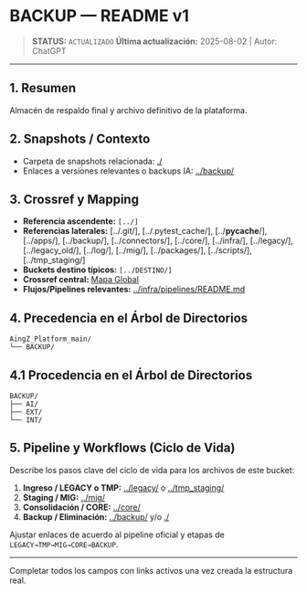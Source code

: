 # BACKUP — README v1

> **STATUS:** `ACTUALIZADO`
> **Última actualización:** 2025-08-02 | Autor: ChatGPT

---

## 1. Resumen
Almacén de respaldo final y archivo definitivo de la plataforma.

## 2. Snapshots / Contexto
- Carpeta de snapshots relacionada: [./](./)
- Enlaces a versiones relevantes o backups IA: [../backup/](../backup/)

## 3. Crossref y Mapping
- **Referencia ascendente:** `[../]`
- **Referencias laterales:** [../.git/], [../.pytest_cache/], [../__pycache__/], [../apps/], [../backup/], [../connectors/], [../core/], [../infra/], [../legacy/], [../legacy_old/], [../log/], [../mig/], [../packages/], [../scripts/], [../tmp_staging/]
- **Buckets destino típicos:** `[../DESTINO/]`
- **Crossref central:** [Mapa Global](../core/data/crossref_mapping_buckets_aingz_platform_v_1_20250731.md)
- **Flujos/Pipelines relevantes:** [../infra/pipelines/README.md](../infra/pipelines/README.md)


## 4. Precedencia en el Árbol de Directorios
```text
AingZ_Platform_main/
└── BACKUP/
```

## 4.1 Procedencia en el Árbol de Directorios
```text
BACKUP/
├── AI/
├── EXT/
└── INT/
```

## 5. Pipeline y Workflows (Ciclo de Vida)
Describe los pasos clave del ciclo de vida para los archivos de este bucket:
1. **Ingreso / LEGACY o TMP:** [../legacy/](../legacy/) o [../tmp_staging/](../tmp_staging/)
2. **Staging / MIG:** [../mig/](../mig/)
3. **Consolidación / CORE:** [../core/](../core/)
4. **Backup / Eliminación:** [../backup/](../backup/) y/o [./](./)

Ajustar enlaces de acuerdo al pipeline oficial y etapas de `LEGACY→TMP→MIG→CORE→BACKUP`.


---
Completar todos los campos con links activos una vez creada la estructura real.
